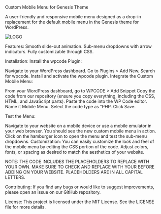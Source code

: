 
Custom Mobile Menu for Genesis Theme

A user-friendly and responsive mobile menu designed as a drop-in replacement for the default mobile menu in the Genesis theme for WordPress.

![LOGO](https://github.com/Aamirf730/genesis-mobile-menu-replacement/assets/81487407/c2cd74fe-2297-47df-86fe-03e205813716)

Features:
Smooth slide-out animation.
Sub-menu dropdowns with arrow indicators.
Fully customizable through CSS.

Installation:
Install the wpcode Plugin:

Navigate to your WordPress dashboard.
Go to Plugins > Add New.
Search for wpcode.
Install and activate the wpcode plugin.
Integrate the Custom Mobile Menu:

From your WordPress dashboard, go to WPCODE > Add Snippet
Copy the code from our repository (ensure you copy everything, including the CSS, HTML, and JavaScript parts).
Paste the code into the WP Code editor. Name it Mobile Menu. Select the code type as "PHP.
Click Save.

Test the Menu:

Navigate to your website on a mobile device or use a mobile emulator in your web browser.
You should see the new custom mobile menu in action. Click on the hamburger icon to open the menu and test the sub-menu dropdowns.
Customization:
You can easily customize the look and feel of the mobile menu by editing the CSS portion of the code. Adjust colors, fonts, or spacing as desired to match the aesthetics of your website.

NOTE: THE CODE INCLUDES THE PLACEHOLDERS TO REPLACE WITH YOUR OWN. MAKE SURE TO CHECK AND REPLACE WITH YOUR BEFORE ADDING ON YOUR WEBSITE. PLACEHOLDERS ARE IN ALL CAPITAL LETTERS. 

Contributing:
If you find any bugs or would like to suggest improvements, please open an issue on our GitHub repository.

License:
This project is licensed under the MIT License. See the LICENSE file for more details.
